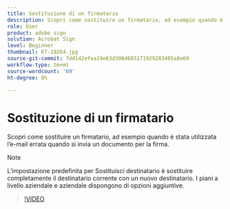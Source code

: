 ```yaml
---
title: Sostituzione di un firmatario
description: Scopri come sostituire un firmatario, ad esempio quando è stata utilizzata l’e-mail errata quando si invia un documento per la firma
role: User
product: adobe sign
solution: Acrobat Sign
level: Beginner
thumbnail: KT-10264.jpg
source-git-commit: 7dd142efea19e63d306d603171929283485a8e69
workflow-type: tm+mt
source-wordcount: '69'
ht-degree: 0%

---
```


# Sostituzione di un firmatario

Scopri come sostituire un firmatario, ad esempio quando è stata utilizzata l’e-mail errata quando si invia un documento per la firma.

>[!NOTE]
>
>L’impostazione predefinita per Sostituisci destinatario è sostituire completamente il destinatario corrente con un nuovo destinatario. I piani a livello aziendale e aziendale dispongono di opzioni aggiuntive.

>[!VIDEO](https://video.tv.adobe.com/v/342340?hidetitle=true)